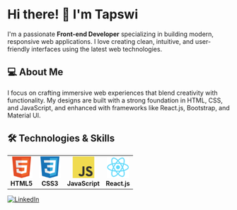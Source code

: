 <!-- README.md -->

 

# Hi there! 👋 I'm **Tapswi**

I'm a passionate **Front-end Developer** specializing in building modern, responsive web applications. I love creating clean, intuitive, and user-friendly interfaces using the latest web technologies.


## 💻 About Me

I focus on crafting immersive web experiences that blend creativity with functionality. My designs are built with a strong foundation in HTML, CSS, and JavaScript, and enhanced with frameworks like React.js, Bootstrap, and Material UI.


## 🛠 Technologies & Skills

<table>
  <tr>
    <td align="center">
      <img src="https://raw.githubusercontent.com/devicons/devicon/master/icons/html5/html5-original.svg" alt="HTML5" width="50" height="50"/><br>
      <strong>HTML5</strong>
    </td>
    <td align="center">
      <img src="https://raw.githubusercontent.com/devicons/devicon/master/icons/css3/css3-original.svg" alt="CSS3" width="50" height="50"/><br>
      <strong>CSS3</strong>
    </td>
    <td align="center">
      <img src="https://raw.githubusercontent.com/devicons/devicon/master/icons/javascript/javascript-original.svg" alt="JavaScript" width="50" height="50"/><br>
      <strong>JavaScript</strong>
    </td>
    <td align="center">
      <img src="https://raw.githubusercontent.com/devicons/devicon/master/icons/react/react-original.svg" alt="React" width="50" height="50"/><br>
      <strong>React.js</strong>
    </td>
  </tr>
   
</table>

 
[![LinkedIn](https://img.shields.io/badge/LinkedIn-0A66C2?style=for-the-badge&logo=linkedin&logoColor=white)](https://www.linkedin.com/in/yourprofile) 

 

